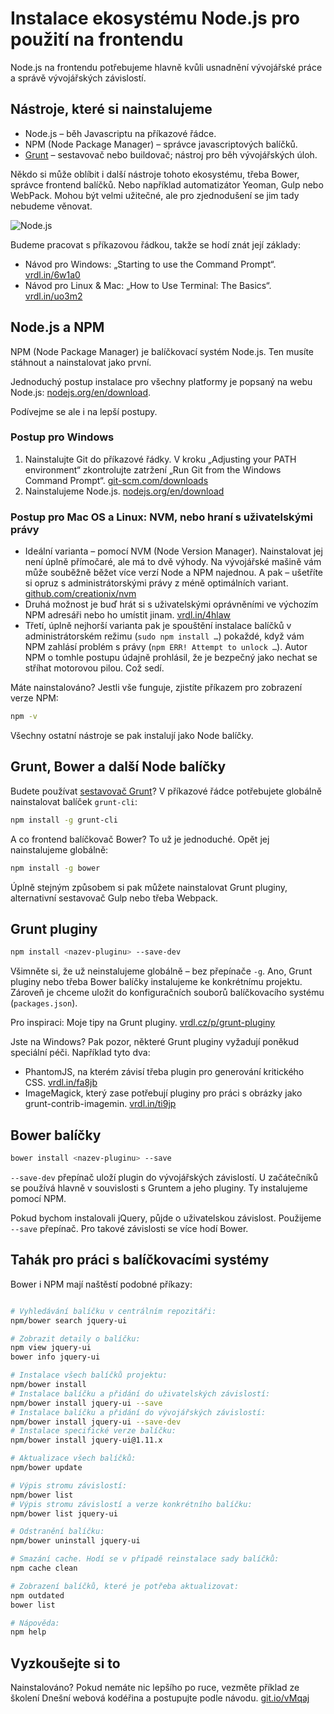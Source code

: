 # Instalace ekosystému Node.js pro použití na frontendu

Node.js na frontendu potřebujeme hlavně kvůli usnadnění vývojářské práce a správě vývojářských závislostí.

## Nástroje, které si nainstalujeme

- Node.js – běh Javascriptu na příkazové řádce.
- NPM (Node Package Manager)  – správce javascriptových balíčků.
- [Grunt](grunt.md) – sestavovač nebo buildovač; nástroj pro běh vývojářských úloh.

Někdo si může oblíbit i další nástroje tohoto ekosystému, třeba Bower, správce frontend balíčků. Nebo například automatizátor Yeoman, Gulp nebo WebPack. Mohou být velmi užitečné, ale pro zjednodušení se jim tady nebudeme věnovat.

![Node.js](../dist/images/original/node-js.svg)

Budeme pracovat s příkazovou řádkou, takže se hodí znát její základy: 

- Návod pro Windows: „Starting to use the Command Prompt“. [vrdl.in/6w1a0](http://dosprompt.info/basics.asp)
- Návod pro Linux &amp; Mac: „How to Use Terminal: The Basics“. [vrdl.in/uo3m2](http://mac.appstorm.net/how-to/utilities-how-to/how-to-use-terminal-the-basics/)

## Node.js a NPM

NPM (Node Package Manager) je balíčkovací systém Node.js. Ten musíte stáhnout a nainstalovat jako první. 

Jednoduchý postup instalace pro všechny platformy je popsaný na webu Node.js: [nodejs.org/en/download](https://nodejs.org/en/download/). 

Podívejme se ale i na lepší postupy.

### Postup pro Windows

1. Nainstalujte Git do příkazové řádky. V kroku „Adjusting your PATH environment“ zkontrolujte zatržení „Run Git from the Windows Command Prompt“. [git-scm.com/downloads](http://git-scm.com/downloads)
2. Nainstalujeme Node.js. [nodejs.org/en/download](https://nodejs.org/en/download/)

### Postup pro Mac OS a Linux: NVM, nebo hraní s uživatelskými právy 

- Ideální varianta – pomocí NVM (Node Version Manager). Nainstalovat jej není úplně přímočaré, ale má to dvě výhody. Na vývojářské mašině vám může souběžně běžet více verzí Node a NPM najednou. A pak – ušetříte si opruz s administrátorskými právy z méně optimálních variant. [github.com/creationix/nvm](https://github.com/creationix/nvm)
- Druhá možnost je buď hrát si s uživatelskými oprávněními ve výchozím NPM adresáři nebo ho umístit jinam. [vrdl.in/4hlaw](https://docs.npmjs.com/getting-started/fixing-npm-permissions)
- Třetí, úplně nejhorší varianta pak je spouštění instalace balíčků v administrátorském režimu (`sudo npm install …`) pokaždé, když vám NPM zahlásí problém s právy (`npm ERR! Attempt to unlock …`). Autor NPM o tomhle postupu údajně prohlásil, že je bezpečný jako nechat se stříhat motorovou pilou. Což sedí.

Máte nainstalováno? Jestli vše funguje, zjistíte příkazem pro zobrazení verze NPM:

```bash
npm -v
```

Všechny ostatní nástroje se pak instalují jako Node balíčky.

## Grunt, Bower a další Node balíčky

Budete používat [sestavovač Grunt](grunt.md)? V příkazové řádce potřebujete globálně nainstalovat balíček `grunt-cli`:

```bash
npm install -g grunt-cli
```

A co frontend balíčkovač Bower? To už je jednoduché. Opět jej nainstalujeme globálně:

```bash
npm install -g bower
```

Úplně stejným způsobem si pak můžete nainstalovat Grunt pluginy, alternativní sestavovač Gulp nebo třeba Webpack.

## Grunt pluginy

```bash
npm install <nazev-pluginu> --save-dev
```

Všimněte si, že už neinstalujeme globálně – bez přepínače `-g`. Ano, Grunt pluginy nebo třeba Bower balíčky instalujeme ke konkrétnímu projektu. Zároveň je chceme uložit do konfiguračních souborů balíčkovacího systému (`packages.json`).

Pro inspiraci: Moje tipy na Grunt pluginy. [vrdl.cz/p/grunt-pluginy](https://www.vzhurudolu.cz/prirucka/grunt-pluginy) 

Jste na Windows? Pak pozor, některé Grunt pluginy vyžadují poněkud speciální péči. Například tyto dva:

- PhantomJS, na kterém závisí třeba plugin pro generování kritického CSS. [vrdl.in/fa8jb](http://attester.ariatemplates.com/usage/phantom.html)
- ImageMagick, který zase potřebují pluginy pro práci s obrázky jako grunt-contrib-imagemin. [vrdl.in/ti9jp](http://www.imagemagick.org/script/binary-releases.php)


## Bower balíčky

```bash
bower install <nazev-pluginu> --save
```

`--save-dev` přepínač uloží plugin do vývojářských závislostí. U začátečníků se používá hlavně v souvislosti s Gruntem a jeho pluginy. Ty instalujeme pomocí NPM.

Pokud bychom instalovali jQuery, půjde o uživatelskou závislost. Použijeme `--save` přepínač. Pro takové závislosti se více hodí Bower.

## Tahák pro práci s balíčkovacími systémy

Bower i NPM mají naštěstí podobné příkazy:

```bash

# Vyhledávání balíčku v centrálním repozitáři:
npm/bower search jquery-ui

# Zobrazit detaily o balíčku:
npm view jquery-ui
bower info jquery-ui

# Instalace všech balíčků projektu:
npm/bower install
# Instalace balíčku a přidání do uživatelských závislostí:
npm/bower install jquery-ui --save
# Instalace balíčku a přidání do vývojářských závislostí:
npm/bower install jquery-ui --save-dev
# Instalace specifické verze balíčku:
npm/bower install jquery-ui@1.11.x

# Aktualizace všech balíčků:
npm/bower update

# Výpis stromu závislostí:
npm/bower list
# Výpis stromu závislostí a verze konkrétního balíčku:
npm/bower list jquery-ui

# Odstranění balíčku:
npm/bower uninstall jquery-ui

# Smazání cache. Hodí se v případě reinstalace sady balíčků:
npm cache clean

# Zobrazení balíčků, které je potřeba aktualizovat:
npm outdated
bower list

# Nápověda:
npm help

```

## Vyzkoušejte si to

Nainstalováno? Pokud nemáte nic lepšího po ruce, vezměte příklad ze školení Dnešní webová kodéřina a postupujte podle návodu. [git.io/vMqaj](https://github.com/machal/polaroid-example#instalace-projektu)

